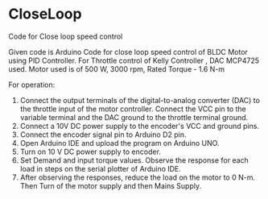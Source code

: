 # CloseLoop
Code for Close loop speed control

Given code is Arduino Code for close loop speed control of BLDC Motor using PID Controller.
For Throttle control of Kelly Controller , DAC MCP4725 used.
Motor used is of 500 W, 3000 rpm, Rated Torque - 1.6 N-m

For operation:
1. Connect the output terminals of the digital-to-analog converter (DAC) to the throttle 
input of the motor controller. Connect the VCC pin to the variable terminal and the 
DAC ground to the throttle terminal ground.
2. Connect a 10V DC power supply to the encoder's VCC and ground pins.
3. Connect the encoder signal pin to Arduino D2 pin.
4. Open Arduino IDE and upload the program on Arduino UNO.
5. Turn on 10 V DC power supply to encoder.
6. Set Demand and input torque values. Observe the response for each load in steps on the serial plotter of Arduino IDE.
7. After observing the responses, reduce the load on the motor to 0 N-m. Then Turn of the motor supply and then Mains Supply.

